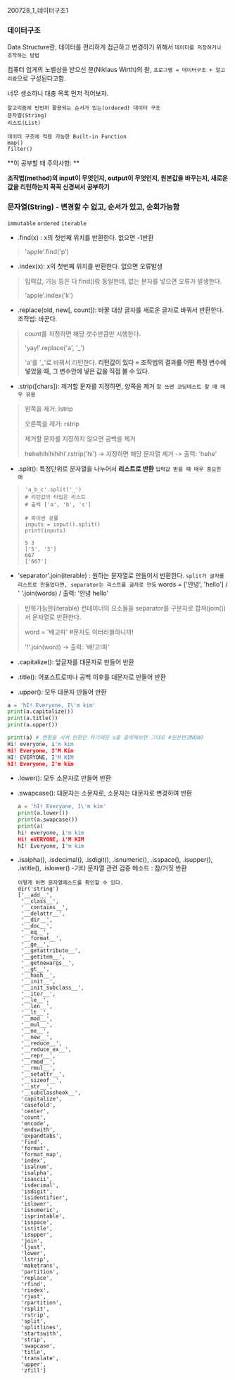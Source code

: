 200728_1_데이터구조1



### 데이터구조

Data Structure란, 데이터를 편리하게 접근하고 변경하기 위해서 `데이터를 저장하거나 조작하는 방법`

컴퓨터 업게의 노벨상을 받으신 분(Niklaus Wirth)의 왈, `프로그램 = 데이터구조 + 알고리즘`으로 구성된다고함.



너무 생소하니 대충 목록 먼저 적어보자.

```
알고리즘에 빈번히 활용되는 순서가 있는(ordered) 데이터 구조
문자열(String)
리스트(List)

데이터 구조에 적용 가능한 Built-in Function
map()
filter()
```



**이 공부할 때 주의사항: **

**조작법(method)의 input이 무엇인지, output이 무엇인지, 원본값을 바꾸는지, 새로운 값을 리턴하는지 꼭꼭 신경써서 공부하기**



### 문자열(String) - 변경할 수 없고, 순서가 있고, 순회가능함

`immutable` `ordered` `iterable`

- .find(x) : x의 첫번째 위치를 반환한다. 없으면 -1반환

> 'apple'.find('p')

- .index(x): x의 첫번째 위치를 반환한다. 없으면 오류발생

> 입력값, 기능 등은 다 find()랑 동일한데, 없는 문자를 넣으면 오류가 발생한다.
>
> 'apple'.index('k')

- .replace(old, new[, count]): 바꿀 대상 글자를 새로운 글자로 바꿔서 반환한다. 조작법: 바꾼다.

> count를 지정하면 해당 갯수만큼만 시행한다.
>
> 'yay!'.replace('a', '_')
>
> 'a'를 '_'로 바꿔서 리턴한다. **리턴값이 있다 = 조작법의 결과를 어떤 특정 변수에 넣었을 때, 그 변수안에 넣은 값을 직접 볼 수 있다.**

- .strip([chars]): 제거할 문자를 지정하면, 양쪽을 제거  `잘 쓰면 코딩테스트 할 때 매우 유용`

> 왼쪽을 제거: lstrip
>
> 오른쪽을 제거: rstrip
>
> 제거할 문자를 지정하지 않으면 공백을 제거
>
> hehehihihihihi'.rstrip('hi')  -> 지정하면 해당 문자열 제거 -> 출력: 'hehe'

- .split(): 특정단위로 문자열을 나누어서 **리스트로 반환** `입력값 받을 때 매우 중요한 애`

>```
>'a_b_c'.split('_')
># 리턴값의 타입은 리스트
># 출력 ['a', 'b', 'c']
>```
>
>
>
>```
># 파이썬 공률
>inputs = input().split()
>print(inputs)
>
>5 3
>['5', '3']
>667
>['667']
>```

- 'separator'.join(iterable) : 원하는 문자열로 만들어서 반환한다. `split가 글자를 리스트로 만들었다면, separator는 리스트를 글자로 만듬` words = ['안녕', 'hello']  /  ' '.join(words) / 출력: '안녕 hello'

> 반복가능한(iterable) 컨테이너의 요소들을 separator를 구분자로 합쳐(join())서 문자열로 반환한다.
>
> word = '배고파' #문자도 이터러블하니까!
>
> '!'.join(word) -> 출력: '배!고!파'

- .capitalize(): 앞글자를 대문자로 만들어 반환

- .title(): 어포스트로피나 공백 이후를 대문자로 만들어 반환

- .upper(): 모두 대문자 만들어 반환

```python
a = 'hI! Everyone, I\'m kim'
print(a.capitalize())
print(a.title())
print(a.upper())

print(a) # 변형을 시켜 반환만 하기때문 a를 출력해보면 그대로 #원본변경NONO
Hi! everyone, i'm kim
Hi! Everyone, I'M Kim
HI! EVERYONE, I'M KIM
hI! Everyone, I'm kim
```

- .lower(): 모두 소문자로 만들어 반환

- .swapcase(): 대문자는 소문자로, 소문자는 대문자로 변경하여 반환

  ```python
  a = 'hI! Everyone, I\'m kim'
  print(a.lower())
  print(a.swapcase())
  print(a)
  hi! everyone, i'm kim
  Hi! eVERYONE, i'M KIM
  hI! Everyone, I'm kim
  ```

- .isalpha(), .isdecimal(), .isdigit(), .isnumeric(), .isspace(), .isupper(), .istitle(), .islower() -기타 문자열 관련 검증 메소드 : 참/거짓 반환

  ```
  이렇게 하면 문자열메소드를 확인할 수 있다.
  dir('string')
  ['__add__',
   '__class__',
   '__contains__',
   '__delattr__',
   '__dir__',
   '__doc__',
   '__eq__',
   '__format__',
   '__ge__',
   '__getattribute__',
   '__getitem__',
   '__getnewargs__',
   '__gt__',
   '__hash__',
   '__init__',
   '__init_subclass__',
   '__iter__',
   '__le__',
   '__len__',
   '__lt__',
   '__mod__',
   '__mul__',
   '__ne__',
   '__new__',
   '__reduce__',
   '__reduce_ex__',
   '__repr__',
   '__rmod__',
   '__rmul__',
   '__setattr__',
   '__sizeof__',
   '__str__',
   '__subclasshook__',
   'capitalize',
   'casefold',
   'center',
   'count',
   'encode',
   'endswith',
   'expandtabs',
   'find',
   'format',
   'format_map',
   'index',
   'isalnum',
   'isalpha',
   'isascii',
   'isdecimal',
   'isdigit',
   'isidentifier',
   'islower',
   'isnumeric',
   'isprintable',
   'isspace',
   'istitle',
   'isupper',
   'join',
   'ljust',
   'lower',
   'lstrip',
   'maketrans',
   'partition',
   'replace',
   'rfind',
   'rindex',
   'rjust',
   'rpartition',
   'rsplit',
   'rstrip',
   'split',
   'splitlines',
   'startswith',
   'strip',
   'swapcase',
   'title',
   'translate',
   'upper',
   'zfill']
  ```

  

  

  

